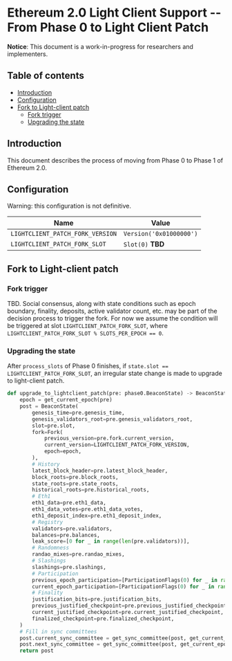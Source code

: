 # Ethereum 2.0 Light Client Support -- From Phase 0 to Light Client Patch

**Notice**: This document is a work-in-progress for researchers and implementers.

## Table of contents

<!-- START doctoc generated TOC please keep comment here to allow auto update -->
<!-- DON'T EDIT THIS SECTION, INSTEAD RE-RUN doctoc TO UPDATE -->

- [Introduction](#introduction)
- [Configuration](#configuration)
- [Fork to Light-client patch](#fork-to-light-client-patch)
  - [Fork trigger](#fork-trigger)
  - [Upgrading the state](#upgrading-the-state)

<!-- END doctoc generated TOC please keep comment here to allow auto update -->

## Introduction

This document describes the process of moving from Phase 0 to Phase 1 of Ethereum 2.0.

## Configuration

Warning: this configuration is not definitive.

| Name | Value |
| - | - |
| `LIGHTCLIENT_PATCH_FORK_VERSION` | `Version('0x01000000')` |
| `LIGHTCLIENT_PATCH_FORK_SLOT` | `Slot(0)` **TBD** |

## Fork to Light-client patch

### Fork trigger

TBD. Social consensus, along with state conditions such as epoch boundary, finality, deposits, active validator count, etc. may be part of the decision process to trigger the fork. For now we assume the condition will be triggered at slot `LIGHTCLIENT_PATCH_FORK_SLOT`, where `LIGHTCLIENT_PATCH_FORK_SLOT % SLOTS_PER_EPOCH == 0`.

### Upgrading the state

After `process_slots` of Phase 0 finishes, if `state.slot == LIGHTCLIENT_PATCH_FORK_SLOT`, an irregular state change is made to upgrade to light-client patch.

```python
def upgrade_to_lightclient_patch(pre: phase0.BeaconState) -> BeaconState:
    epoch = get_current_epoch(pre)
    post = BeaconState(
        genesis_time=pre.genesis_time,
        genesis_validators_root=pre.genesis_validators_root,
        slot=pre.slot,
        fork=Fork(
            previous_version=pre.fork.current_version,
            current_version=LIGHTCLIENT_PATCH_FORK_VERSION,
            epoch=epoch,
        ),
        # History
        latest_block_header=pre.latest_block_header,
        block_roots=pre.block_roots,
        state_roots=pre.state_roots,
        historical_roots=pre.historical_roots,
        # Eth1
        eth1_data=pre.eth1_data,
        eth1_data_votes=pre.eth1_data_votes,
        eth1_deposit_index=pre.eth1_deposit_index,
        # Registry
        validators=pre.validators,
        balances=pre.balances,
        leak_score=[0 for _ in range(len(pre.validators))],
        # Randomness
        randao_mixes=pre.randao_mixes,
        # Slashings
        slashings=pre.slashings,
        # Participation
        previous_epoch_participation=[ParticipationFlags(0) for _ in range(len(pre.validators))],
        current_epoch_participation=[ParticipationFlags(0) for _ in range(len(pre.validators))],
        # Finality
        justification_bits=pre.justification_bits,
        previous_justified_checkpoint=pre.previous_justified_checkpoint,
        current_justified_checkpoint=pre.current_justified_checkpoint,
        finalized_checkpoint=pre.finalized_checkpoint,
    )
    # Fill in sync committees
    post.current_sync_committee = get_sync_committee(post, get_current_epoch(post))
    post.next_sync_committee = get_sync_committee(post, get_current_epoch(post) + EPOCHS_PER_SYNC_COMMITTEE_PERIOD)
    return post
```
